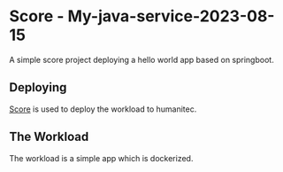 # Score - My-java-service-2023-08-15

A simple score project deploying a hello world app based on springboot.

## Deploying

[Score](https://score.dev/) is used to deploy the workload to humanitec.

## The Workload

The workload is a simple app which is dockerized.
